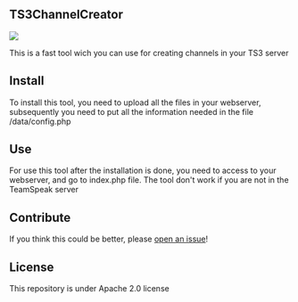 ## TS3ChannelCreator
<img src=https://img.shields.io/badge/TS3ChannelCreator-V0.2-green.svg>

This is a fast tool wich you can use for creating channels in your TS3 server

## Install

To install this tool, you need to upload all the files in your webserver, subsequently you need to put all the information needed in the file /data/config.php

## Use

For use this tool after the installation is done, you need to access to your webserver, and go to index.php file.
The tool don't work if you are not in the TeamSpeak server

## Contribute

If you think this could be better, please [open an issue](https://github.com/pietroos/TS3ChannelCreator/issues)!

## License

This repository is under Apache 2.0 license
